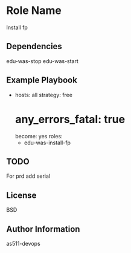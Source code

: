 Role Name
=========

Install fp

Dependencies
------------
edu-was-stop
edu-was-start

Example Playbook
----------------
- hosts: all
  strategy: free
  # any_errors_fatal: true 
  become: yes
  roles:
    - edu-was-install-fp

TODO
--------
For prd add serial

License
-------
BSD

Author Information
------------------
as511-devops